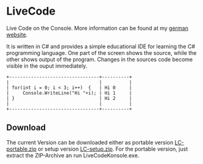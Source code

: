 LiveCode
========

Live Code on the Console. More information can be found at my [german website](https://www.bakera.de/dokuwiki/doku.php/schule/live_coding).

It is written in C# and provides a simple educational IDE for learning the C#
programming language. One part of the screen shows the source, while the other
shows output of the program. Changes in the sources code become visible in the
ouput immediately.

    +---------------------------------+----------+
    |                                 |          |
    | for(int i = 0; i < 3; i++)  {   | Hi 0     |
    |     Console.WriteLine("Hi "+i); | Hi 1     |
    | }                               | Hi 2     |
    |                                 |          |
    +---------------------------------+----------+

Download
--------

The current Version can be downloaded either as portable version
[LC-portable.zip](https://github.com/pintman/LiveCode/blob/master/LiveCodeKonsole/publish/LC-portable.zip?raw=true)
or setup version
[LC-setup.zip](https://github.com/pintman/LiveCode/blob/master/LiveCodeKonsole/publish/LC-setup.zip?raw=true). For
the portable version, just extract the ZIP-Archive an run LiveCodeKonsole.exe.
